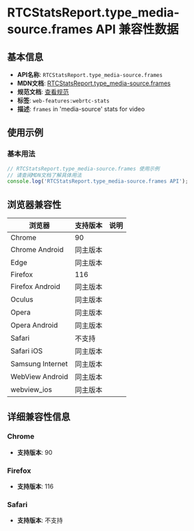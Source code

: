 # RTCStatsReport.type_media-source.frames API 兼容性数据

## 基本信息

- **API名称**: `RTCStatsReport.type_media-source.frames`
- **MDN文档**: [RTCStatsReport.type_media-source.frames](https://developer.mozilla.org/docs/Web/API/RTCVideoSourceStats/frames)
- **规范文档**: [查看规范](https://w3c.github.io/webrtc-stats/#dom-rtcvideosourcestats-frames)
- **标签**: `web-features:webrtc-stats`
- **描述**: `frames` in 'media-source' stats for video

## 使用示例

### 基本用法

```javascript
// RTCStatsReport.type_media-source.frames 使用示例
// 请查阅MDN文档了解具体用法
console.log('RTCStatsReport.type_media-source.frames API');
```

## 浏览器兼容性

| 浏览器 | 支持版本 | 说明 |
|--------|----------|------|
| Chrome | 90 |  |
| Chrome Android | 同主版本 |  |
| Edge | 同主版本 |  |
| Firefox | 116 |  |
| Firefox Android | 同主版本 |  |
| Oculus | 同主版本 |  |
| Opera | 同主版本 |  |
| Opera Android | 同主版本 |  |
| Safari | 不支持 |  |
| Safari iOS | 同主版本 |  |
| Samsung Internet | 同主版本 |  |
| WebView Android | 同主版本 |  |
| webview_ios | 同主版本 |  |

## 详细兼容性信息

### Chrome

- **支持版本**: 90

### Firefox

- **支持版本**: 116

### Safari

- **支持版本**: 不支持

